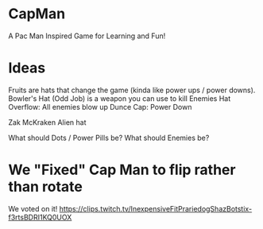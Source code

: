 # CapMan
A Pac Man Inspired Game for Learning and Fun!


# Ideas

Fruits are hats that change the game (kinda like power ups / power downs).
Bowler's Hat (Odd Job) is a weapon you can use to kill Enemies
Hat Overflow: All enemies blow up
Dunce Cap: Power Down

Zak McKraken Alien hat


What should Dots / Power Pills be?
What should Enemies be?

# We "Fixed" Cap Man to flip rather than rotate

We voted on it! https://clips.twitch.tv/InexpensiveFitPrariedogShazBotstix-f3rtsBDRI1KQ0UOX